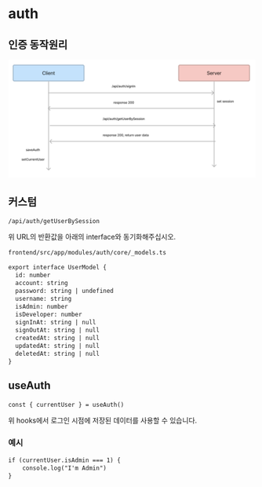 # auth

## 인증 동작원리

<img src="/docs/image/auth.png" width="700"/>

## 커스텀

```
/api/auth/getUserBySession
```

위 URL의 반환값을 아래의 interface와 동기화해주십시오.

```
frontend/src/app/modules/auth/core/_models.ts
```

```
export interface UserModel {
  id: number
  account: string
  password: string | undefined
  username: string
  isAdmin: number
  isDeveloper: number
  signInAt: string | null
  signOutAt: string | null
  createdAt: string | null
  updatedAt: string | null
  deletedAt: string | null
}
```

## useAuth

```
const { currentUser } = useAuth()
```

위 hooks에서 로그인 시점에 저장된 데이터를 사용할 수 있습니다.

### 예시

```
if (currentUser.isAdmin === 1) {
    console.log("I'm Admin")
}
```

